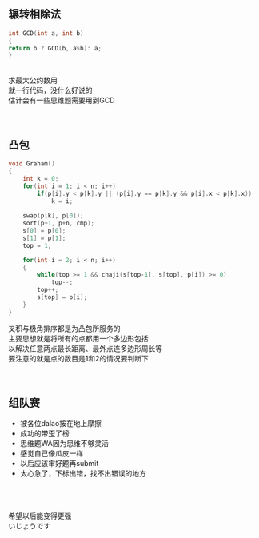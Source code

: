 ## 辗转相除法
```cpp
int GCD(int a, int b)
{
return b ? GCD(b, a%b): a;
}
```
<br>
求最大公约数用<br>
就一行代码，没什么好说的<br>
估计会有一些思维题需要用到GCD<br>
<br><br>

## 凸包
```cpp
void Graham()
{
    int k = 0;
    for(int i = 1; i < n; i++)
        if(p[i].y < p[k].y || (p[i].y == p[k].y && p[i].x < p[k].x))
			k = i;
	
    swap(p[k], p[0]);
	sort(p+1, p+n, cmp);
	s[0] = p[0];
	s[1] = p[1];
	top = 1;

	for(int i = 2; i < n; i++)
	{
		while(top >= 1 && chaji(s[top-1], s[top], p[i]) >= 0)
			top--;
		top++;
		s[top] = p[i];
	}
}
```
叉积与极角排序都是为凸包所服务的<br>
主要思想就是将所有的点都用一个多边形包括<br>
以解决任意两点最长距离、最外点连多边形周长等<br>
要注意的就是点的数目是1和2的情况要判断下<br>
<br><br>

## 组队赛
- 被各位dalao按在地上摩擦
- 成功的带歪了榜
- 思维题WA因为思维不够灵活
- 感觉自己像瓜皮一样
- 以后应该审好题再submit
- 太心急了，下标出错，找不出错误的地方
<br><br><br><br>

希望以后能变得更强<br>
いじょうです

